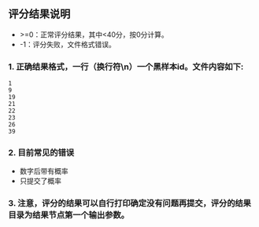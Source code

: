 ## 评分结果说明
* \>=0：正常评分结果，其中<40分，按0分计算。
* -1：评分失败，文件格式错误。

### **1. 正确结果格式，一行（换行符\n）一个黑样本id。文件内容如下:**

	1
	9
	19
	21
	22
	23
	26
	39


### **2. 目前常见的错误**
- 数字后带有概率
- 只提交了概率

### **3. 注意，评分的结果可以自行打印确定没有问题再提交，评分的结果目录为结果节点第一个输出参数。**
